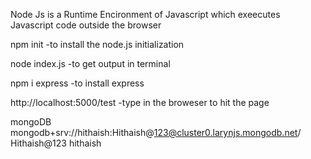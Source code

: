 Node Js is a Runtime Encironment of Javascript which exeecutes Javascript code outside the browser

npm init -to install the node.js initialization


node index.js  -to get output in terminal

npm i express    -to install express

http://localhost:5000/test   -type in the broweser to hit the page

mongoDB
mongodb+srv://hithaish:Hithaish@123@cluster0.larynjs.mongodb.net/
Hithaish@123
hithaish